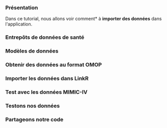 ### <i class="fa fa-database" style="color:steelblue;"></i> Présentation

Dans ce tutorial, nous allons voir comment* à **importer des données** dans l'application.

### Entrepôts de données de santé

### Modèles de données

### Obtenir des données au format OMOP

### Importer les données dans LinkR

### Test avec les données MIMIC-IV

### Testons nos données

### Partageons notre code

